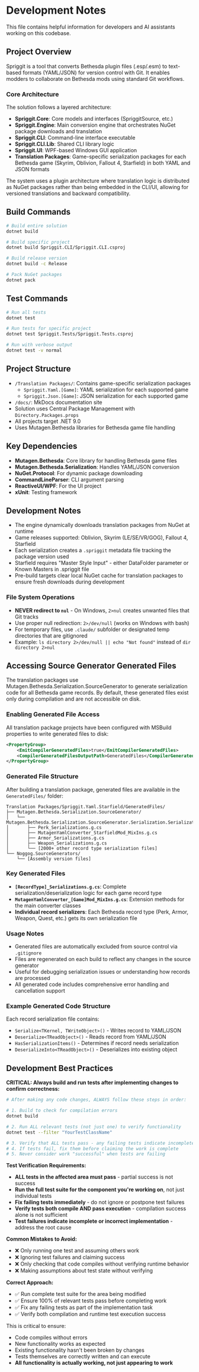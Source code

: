 # Development Notes

This file contains helpful information for developers and AI assistants working on this codebase.

## Project Overview

Spriggit is a tool that converts Bethesda plugin files (.esp/.esm) to text-based formats (YAML/JSON) for version control with Git. It enables modders to collaborate on Bethesda mods using standard Git workflows.

### Core Architecture

The solution follows a layered architecture:

- **Spriggit.Core**: Core models and interfaces (SpriggitSource, etc.)
- **Spriggit.Engine**: Main conversion engine that orchestrates NuGet package downloads and translation
- **Spriggit.CLI**: Command-line interface executable
- **Spriggit.CLI.Lib**: Shared CLI library logic
- **Spriggit.UI**: WPF-based Windows GUI application
- **Translation Packages**: Game-specific serialization packages for each Bethesda game (Skyrim, Oblivion, Fallout 4, Starfield) in both YAML and JSON formats

The system uses a plugin architecture where translation logic is distributed as NuGet packages rather than being embedded in the CLI/UI, allowing for versioned translations and backward compatibility.

## Build Commands

```bash
# Build entire solution
dotnet build

# Build specific project
dotnet build Spriggit.CLI/Spriggit.CLI.csproj

# Build release version
dotnet build -c Release

# Pack NuGet packages
dotnet pack
```

## Test Commands

```bash
# Run all tests
dotnet test

# Run tests for specific project
dotnet test Spriggit.Tests/Spriggit.Tests.csproj

# Run with verbose output
dotnet test -v normal
```

## Project Structure

- `/Translation Packages/`: Contains game-specific serialization packages
  - `Spriggit.Yaml.[Game]`: YAML serialization for each supported game
  - `Spriggit.Json.[Game]`: JSON serialization for each supported game
- `/docs/`: MkDocs documentation site
- Solution uses Central Package Management with `Directory.Packages.props`
- All projects target .NET 9.0
- Uses Mutagen.Bethesda libraries for Bethesda game file handling

## Key Dependencies

- **Mutagen.Bethesda**: Core library for handling Bethesda game files
- **Mutagen.Bethesda.Serialization**: Handles YAML/JSON conversion
- **NuGet.Protocol**: For dynamic package downloading
- **CommandLineParser**: CLI argument parsing
- **ReactiveUI/WPF**: For the UI project
- **xUnit**: Testing framework

## Development Notes

- The engine dynamically downloads translation packages from NuGet at runtime
- Game releases supported: Oblivion, Skyrim (LE/SE/VR/GOG), Fallout 4, Starfield
- Each serialization creates a `.spriggit` metadata file tracking the package version used
- Starfield requires "Master Style Input" - either DataFolder parameter or Known Masters in .spriggit file
- Pre-build targets clear local NuGet cache for translation packages to ensure fresh downloads during development

### File System Operations
- **NEVER redirect to `nul`** - On Windows, `2>nul` creates unwanted files that Git tracks
- Use proper null redirection: `2>/dev/null` (works on Windows with bash)
- For temporary files, use `.claude/` subfolder or designated temp directories that are gitignored
- Example: `ls directory 2>/dev/null || echo "Not found"` instead of `dir directory 2>nul`

## Accessing Source Generator Generated Files

The translation packages use Mutagen.Bethesda.Serialization.SourceGenerator to generate serialization code for all Bethesda game records. By default, these generated files exist only during compilation and are not accessible on disk.

### Enabling Generated File Access

All translation package projects have been configured with MSBuild properties to write generated files to disk:

```xml
<PropertyGroup>
    <EmitCompilerGeneratedFiles>true</EmitCompilerGeneratedFiles>
    <CompilerGeneratedFilesOutputPath>GeneratedFiles</CompilerGeneratedFilesOutputPath>
</PropertyGroup>
```

### Generated File Structure

After building a translation package, generated files are available in the `GeneratedFiles/` folder:

```
Translation Packages/Spriggit.Yaml.Starfield/GeneratedFiles/
├── Mutagen.Bethesda.Serialization.SourceGenerator/
│   └── Mutagen.Bethesda.Serialization.SourceGenerator.Serialization.SerializationSourceGenerator/
│       ├── Perk_Serializations.g.cs
│       ├── MutagenYamlConverter_StarfieldMod_MixIns.g.cs
│       ├── Armor_Serializations.g.cs
│       ├── Weapon_Serializations.g.cs
│       └── [2000+ other record type serialization files]
└── Noggog.SourceGenerators/
    └── [Assembly version files]
```

### Key Generated Files

- **`[RecordType]_Serializations.g.cs`**: Complete serialization/deserialization logic for each game record type
- **`MutagenYamlConverter_[Game]Mod_MixIns.g.cs`**: Extension methods for the main converter classes
- **Individual record serializers**: Each Bethesda record type (Perk, Armor, Weapon, Quest, etc.) gets its own serialization file

### Usage Notes

- Generated files are automatically excluded from source control via `.gitignore`
- Files are regenerated on each build to reflect any changes in the source generator
- Useful for debugging serialization issues or understanding how records are processed
- All generated code includes comprehensive error handling and cancellation support

### Example Generated Code Structure

Each record serialization file contains:
- `Serialize<TKernel, TWriteObject>()` - Writes record to YAML/JSON
- `Deserialize<TReadObject>()` - Reads record from YAML/JSON
- `HasSerializationItems()` - Determines if record needs serialization
- `DeserializeInto<TReadObject>()` - Deserializes into existing object

## Development Best Practices

**CRITICAL: Always build and run tests after implementing changes to confirm correctness:**

```bash
# After making any code changes, ALWAYS follow these steps in order:

# 1. Build to check for compilation errors
dotnet build

# 2. Run ALL relevant tests (not just one) to verify functionality
dotnet test --filter "YourTestClassName"

# 3. Verify that ALL tests pass - any failing tests indicate incomplete work
# 4. If tests fail, fix them before claiming the work is complete
# 5. Never consider work "successful" when tests are failing
```

**Test Verification Requirements:**
- **ALL tests in the affected area must pass** - partial success is not success
- **Run the full test suite for the component you're working on**, not just individual tests
- **Fix failing tests immediately** - do not ignore or postpone test failures
- **Verify tests both compile AND pass execution** - compilation success alone is not sufficient
- **Test failures indicate incomplete or incorrect implementation** - address the root cause

**Common Mistakes to Avoid:**
- ❌ Only running one test and assuming others work
- ❌ Ignoring test failures and claiming success
- ❌ Only checking that code compiles without verifying runtime behavior
- ❌ Making assumptions about test state without verifying

**Correct Approach:**
- ✅ Run complete test suite for the area being modified
- ✅ Ensure 100% of relevant tests pass before completing work
- ✅ Fix any failing tests as part of the implementation task
- ✅ Verify both compilation and runtime test execution success

This is critical to ensure:
- Code compiles without errors
- New functionality works as expected
- Existing functionality hasn't been broken by changes
- Tests themselves are correctly written and can execute
- **All functionality is actually working, not just appearing to work**